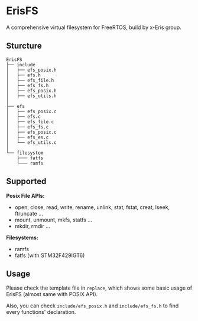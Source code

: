 # ErisFS
A comprehensive virtual filesystem for FreeRTOS, build by x-Eris group.

## Sturcture
```
ErisFS
├── include
│   ├── efs_posix.h
│   ├── efs.h
│   ├── efs_file.h
│   ├── efs_fs.h
│   ├── efs_posix.h
│   ├── efs_utils.h
│ 
├── efs
│   ├── efs_posix.c
│   ├── efs.c
│   ├── efs_file.c
│   ├── efs_fs.c
│   ├── efs_posix.c
│   ├── efs_es.c
│   └── efs_utils.c
│ 
└── filesystem
    ├─── fatfs
    └─── ramfs
```

## Supported
**Posix File APIs:**
* open, close, read, write, rename, unlink, stat, fstat, creat, lseek, ftruncate ...
* mount, unmount, mkfs, statfs ...
* mkdir, rmdir ...

**Filesystems:**
* ramfs
* fatfs (with STM32F429IGT6)


## Usage
Please check the template file in ```replace```, which shows some basic usage of ErisFS (almost same with POSIX API).

Also, you can check ```include/efs_posix.h``` and ```include/efs_fs.h``` to find every functions' declaration.

